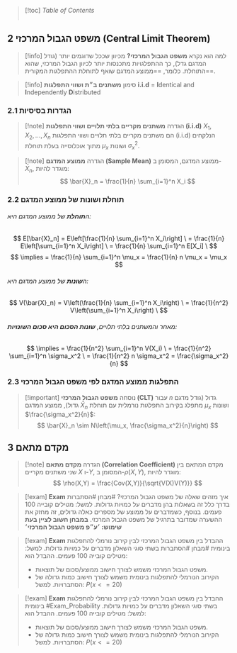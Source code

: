 > [!toc] *Table of Contents*
> ```toc
## 2 משפט הגבול המרכזי (Central Limit Theorem)
> [!info] למה הוא נקרא **משפט הגבול המרכזי?**
מכיוון שככל שדוגמים יותר (גודל המדגם גדל), כך ההתפלגויות מתכנסות יותר לכיוון הגבול המרכזי, שהוא התוחלת.
כלומר, ==ממוצע המדגם שואף לתוחלת ההתפלגות המקורית==.

> [!info] סימון **משתנים ב״ת ושווי התפלגות**
**i.i.d** = **I**dentical and **I**ndependently **D**istributed
### 2.1 הגדרות בסיסיות

> [!note] הגדרה **משתנים מקריים בלתי תלויים ושווי התפלגות (i.i.d)**
> $X_1, X_2, \dots, X_n$ הם משתנים מקריים בלתי תלויים ושווי התפלגות (i.i.d) הנלקחים מתוך אוכלוסייה בעלת תוחלת $\mu_x$ ושונות $\sigma_x^2$.

> [!note] הגדרה **ממוצע המדגם (Sample Mean)**
> ממוצע המדגם, המסומן ב-$\bar{X}_n$, מוגדר להיות:
> $$ \bar{X}_n = \frac{1}{n} \sum_{i=1}^n X_i $$

### 2.2 תוחלת ושונות של ממוצע המדגם

###### ה**תוחלת** של ממוצע המדגם היא:
$$ E[\bar{X}_n] = E\left[\frac{1}{n} \sum_{i=1}^n X_i\right] \
= \frac{1}{n} E\left[\sum_{i=1}^n X_i\right] \
= \frac{1}{n} \sum_{i=1}^n E[X_i] \ $$
$$ \implies = \frac{1}{n} \sum_{i=1}^n \mu_x = \frac{1}{n} n \mu_x = \mu_x $$
###### ה**שונות** של ממוצע המדגם היא:
$$ V(\bar{X}_n) = V\left(\frac{1}{n} \sum_{i=1}^n X_i\right) \
= \frac{1}{n^2} V\left(\sum_{i=1}^n X_i\right) \ $$
###### מאחר והמשתנים בלתי תלויים, **שונות הסכום היא סכום השונויות**:
$$ \implies = \frac{1}{n^2} \sum_{i=1}^n V(X_i) \
= \frac{1}{n^2} \sum_{i=1}^n \sigma_x^2 \
= \frac{1}{n^2} n \sigma_x^2 = \frac{\sigma_x^2}{n} $$

### 2.3 התפלגות ממוצע המדגם לפי משפט הגבול המרכזי

> [!important] נוסחה **משפט הגבול המרכזי (CLT)**
> עבור $n$ גדול (גודל מדגם גדול), ממוצע המדגם $\bar{X}_n$ מתפלג בקירוב התפלגות נורמלית עם תוחלת $\mu_x$ ושונות $\frac{\sigma_x^2}{n}$:
> $$ \bar{X}_n \sim N\left(\mu_x, \frac{\sigma_x^2}{n}\right) $$

## 3 מקדם מתאם

> [!note] הגדרה **מקדם מתאם (Correlation Coefficient)**
> מקדם המתאם בין שני משתנים מקריים $X$ ו-$Y$, המסומן ב-$\rho(X,Y)$, מוגדר להיות:
> $$ \rho(X,Y) = \frac{Cov(X,Y)}{\sqrt{V(X)V(Y)}} $$


> [!exam] **Exam** איך מזהים שאלה של משפט הגבול המרכזי? #מבחן #הסתברות
> בדרך כלל זה בשאלות בהן מדברים על כמויות גדולות. למשל: מטילים קובייה 100 פעמים.
> בנוסף, כשמדברים על ממוצע של מספרים כאלה גדולים, זה מחזק את ההשערה שמדובר בתרגיל של משפט הגבול המרכזי.
> **במבחן חשוב לציין בעת שימוש: ׳ע״פ משפט הגבול המרכזי׳**


> [!exam] **Exam** ההבדל בין משפט הגבול המרכזי לבין קירוב נורמלי להתפלגות בינומית #מבחן #הסתברות
> בשתי סוגי השאלון מדברים על כמויות גדולות. למשל: מטילים קובייה 100 פעמים.
> ההבדל הוא:
> - משפט הגבול המרכזי משמש לצורך חישוב ממוצע/סכום של תוצאות.
> - הקירוב הנורמלי להתפלגות בינומית משמש לצורך חישוב כמות גדולה של הסתברויות. למשל: $P(x<=20)$


> [!exam] **Exam** ההבדל בין משפט הגבול המרכזי לבין קירוב נורמלי להתפלגות בינומית #Exam_Probability
> בשתי סוגי השאלון מדברים על כמויות גדולות. למשל: מטילים קובייה 100 פעמים.
> ההבדל הוא:
> - משפט הגבול המרכזי משמש לצורך חישוב ממוצע/סכום של תוצאות.
> - הקירוב הנורמלי להתפלגות בינומית משמש לצורך חישוב כמות גדולה של הסתברויות. למשל: $P(x<=20)$

